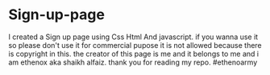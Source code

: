 # Sign-up-page
I created a Sign up page using Css Html And javascript.
if you wanna use it so please don't use it for commercial pupose it is not allowed because there is copyright in this.
the creator of this page is me and it belongs to me and i am ethenox aka shaikh alfaiz.
thank you for reading my repo.
#ethenoarmy
